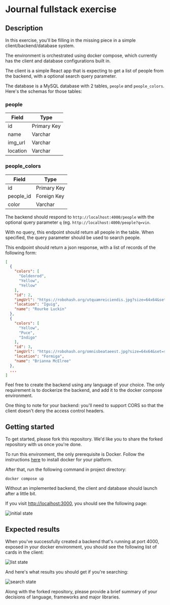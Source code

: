 # Journal fullstack exercise

## Description

In this exercise, you'll be filling in the missing piece in a simple 
client/backend/database system. 

The environment is orchestrated using docker compose, which currently has the client and
database configurations built in. 

The client is a simple React app that is expecting to get a list of people from the
backend, with a optional search query parameter.

The database is a MySQL database with 2 tables, `people` and `people_colors`. Here's the 
schemas for those tables:

### people
| **Field** | **Type**    |
| --------- | ----------- |
| id        | Primary Key |
| name      | Varchar     |
| img_url   | Varchar     |
| location  | Varchar     |

### people_colors
| **Field** | **Type**    |
| --------- | ----------- |
| id        | Primary Key |
| people_id | Foreign Key |
| color     | Varchar     |

The backend should respond to `http://localhost:4000/people` with the optional query parameter `q` 
(eg. `http://localhost:4000/people?q=vin`. 

With no query, this endpoint should return all people in the table. When specified, the query
parameter should be used to search people.

This endpoint should return a json response, with a list of records of the following form:

```json
[
  {
    "colors": [
      "Goldenrod", 
      "Yellow", 
      "Yellow"
    ], 
    "id": 2, 
    "imgUrl": "https://robohash.org/utquamreiciendis.jpg?size=64x64&set=set1", 
    "location": "Iguig", 
    "name": "Rourke Luckin"
  }, 
  {
    "colors": [
      "Yellow", 
      "Puce", 
      "Indigo"
    ], 
    "id": 3, 
    "imgUrl": "https://robohash.org/omnisbeataeest.jpg?size=64x64&set=set1", 
    "location": "Formiga", 
    "name": "Brianna McElree"
  }, 
  ...
]
```

Feel free to create the backend using any language of your choice. The only requirement
is to dockerize the backend, and add it to the docker compose environment. 

One thing to note for your backend: you'll need to support CORS so that the client 
doesn't deny the access control headers.

## Getting started

To get started, please fork this repository. We'd like you to share the forked repository
with us once you're done.

To run this environment, the only prerequisite is Docker. Follow the instructions 
[here](https://docs.docker.com/install/) to install docker for your platform.

After that, run the following command in project directory:

```
docker compose up
```

Without an implemented backend, the client and database should launch after a little bit.

If you visit [http://localhost:3000](http://localhost:3000), you should see the following page:

![initial state](https://raw.githubusercontent.com/CanopyIQ/fullstack-exercise/master/images/initial.png)

## Expected results

When you've successfully created a backend that's running at port 4000, exposed in your docker
environment, you should see the following list of cards in the client:

![list state](https://raw.githubusercontent.com/CanopyIQ/fullstack-exercise/master/images/list.png)

And here's what results you should get if you're searching:

![search state](https://raw.githubusercontent.com/CanopyIQ/fullstack-exercise/master/images/searched.png)

Along with the forked repository, please provide a brief summary of your decisions of language, frameworks
and major libraries.
